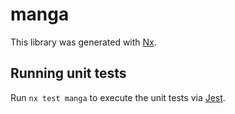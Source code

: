 # manga

This library was generated with [Nx](https://nx.dev).

## Running unit tests

Run `nx test manga` to execute the unit tests via [Jest](https://jestjs.io).
